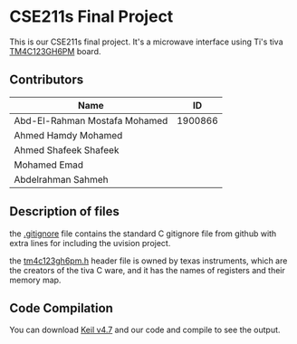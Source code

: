 # CSE211s Final Project

This is our CSE211s final project. It's a microwave interface using Ti's tiva [TM4C123GH6PM](https://www.ti.com/product/TM4C123GH6PM) board.
## Contributors 
|**Name**| **ID** | 
|--|--|
| Abd-El-Rahman Mostafa Mohamed | 1900866 |
| Ahmed Hamdy Mohamed | |
| Ahmed Shafeek Shafeek | |
| Mohamed Emad |  |
| Abdelrahman Sahmeh |  |

## Description of files

the [.gitignore](https://github.com/bobo122b/CSE211s-Final-Project/blob/main/.gitignore) file contains the standard C gitignore file from github with extra lines for including the uvision project.

the [tm4c123gh6pm.h](https://github.com/bobo122b/CSE211s-Final-Project/blob/main/tm4c123gh6pm.h) header file is owned by texas instruments, which are the creators of the tiva C ware, and it has the names of registers and their memory map.

## Code Compilation

You can download [Keil v4.7](https://www.keil.com/demo/eval/armv4.htm) and our code and compile to see the output.
